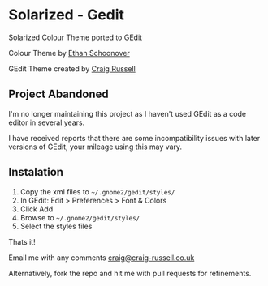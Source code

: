 # Solarized - Gedit

Solarized Colour Theme ported to GEdit

Colour Theme by [Ethan Schoonover](http://ethanschoonover.com/solarized)

GEdit Theme created by [Craig Russell](http://www.craig-russell.co.uk)

## Project Abandoned

I'm no longer maintaining this project as I haven't used GEdit as a code editor in several years.

I have received reports that there are some incompatibility issues with later versions of GEdit, your mileage using this may vary.


## Instalation

1.  Copy the xml files to `~/.gnome2/gedit/styles/`
2.  In GEdit: Edit > Preferences > Font & Colors
3.  Click Add
4.  Browse to `~/.gnome2/gedit/styles/`
5.  Select the styles files

Thats it!

Email me with any comments [craig@craig-russell.co.uk](mailto:craig@craig-russell.co.uk)

Alternatively, fork the repo and hit me with pull requests for refinements.
